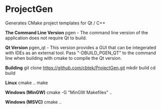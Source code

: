# ProjectGen
Generates CMake project templates for Qt / C++ 

**The Command Line Version**
pgen - The command line version of the application does not require Qt to build.  

**Qt Version** 
pgen_qt - This version provides a GUI that can be integerated with IDEs as an external tool.  Pass "-DBUILD_PGEN_QT" to the command line when building with cmake to compile the Qt version. 

**Building**
git clone https://github.com/cbtek/ProjectGen.git
mkdir build
cd build

**Linux**
cmake ..
make 

**Windows (MinGW)**
cmake -G "MinGW Makefiles" ..

**Windows (MSVC)**
cmake ..


